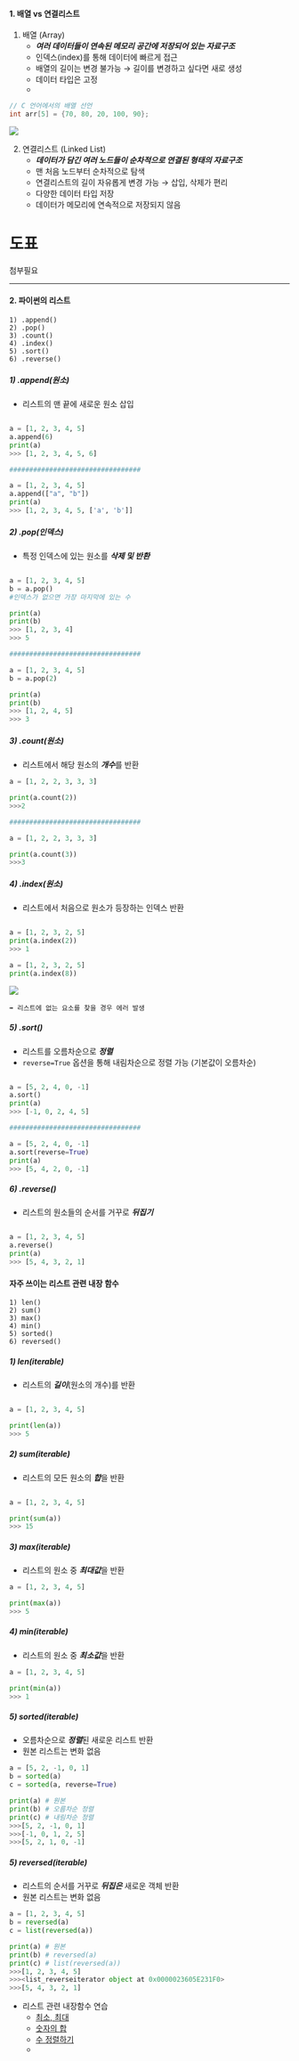 #### 1. 배열 vs 연결리스트
1. 배열 (Array)
	- ***여러 데이터들이 연속된 메모리 공간에 저장되어 있는 자료구조***
	- 인덱스(index)를 통해 데이터에 빠르게 접근
	- 배열의 길이는 변경 불가능 → 길이를 변경하고 싶다면 새로 생성
	- 데이터 타입은 고정
	- 

```c
// C 언어에서의 배열 선언
int arr[5] = {70, 80, 20, 100, 90};
```

![](assets/스크린샷%202023-02-08%2021.26.38.png)

2. 연결리스트 (Linked List)
	- ***데이터가 담긴 여러 노드들이 순차적으로 연결된 형태의 자료구조***
	- 맨 처음 노드부터 순차적으로 탐색
	- 연결리스트의 길이 자유롭게 변경 가능 → 삽입, 삭제가 편리
	- 다양한 데이터 타입 저장
	- 데이터가 메모리에 연속적으로 저장되지 않음

# 도표 
첨부필요

---

#### 2. 파이썬의 리스트
```
1) .append()
2) .pop()
3) .count()
4) .index()
5) .sort()
6) .reverse()
```

##### 1) .append(원소)
- 리스트의 맨 끝에 새로운 원소 삽입
```python

a = [1, 2, 3, 4, 5]
a.append(6)
print(a)
>>> [1, 2, 3, 4, 5, 6]

#################################

a = [1, 2, 3, 4, 5]
a.append(["a", "b"])
print(a)
>>> [1, 2, 3, 4, 5, ['a', 'b']]

```


##### 2) .pop(인덱스)
- 특정 인덱스에 있는 원소를 ***삭제 및 반환***

```python

a = [1, 2, 3, 4, 5]
b = a.pop() 
#인덱스가 없으면 가장 마지막에 있는 수

print(a)
print(b)
>>> [1, 2, 3, 4]
>>> 5

#################################

a = [1, 2, 3, 4, 5]
b = a.pop(2)

print(a)
print(b)
>>> [1, 2, 4, 5]
>>> 3

```

##### 3) .count(원소)
- 리스트에서 해당 원소의 ***개수***를 반환
```python
a = [1, 2, 2, 3, 3, 3]

print(a.count(2))
>>>2

#################################

a = [1, 2, 2, 3, 3, 3]

print(a.count(3))
>>>3
```

##### 4) .index(원소)
- 리스트에서 처음으로 원소가 등장하는 인덱스 반환

```python

a = [1, 2, 3, 2, 5]
print(a.index(2))
>>> 1
```

```python
a = [1, 2, 3, 2, 5]
print(a.index(8))
```

![](assets/Pasted%20image%2020230208214503.png)

	➡️ 리스트에 없는 요소를 찾을 경우 에러 발생

##### 5) .sort()
- 리스트를 오름차순으로 ***정렬***
- `reverse=True` 옵션을 통해 내림차순으로 정렬 가능 (기본값이 오름차순)

```python

a = [5, 2, 4, 0, -1]
a.sort()
print(a)
>>> [-1, 0, 2, 4, 5]

#################################

a = [5, 2, 4, 0, -1]
a.sort(reverse=True)
print(a)
>>> [5, 4, 2, 0, -1]

```

##### 6) .reverse()
- 리스트의 원소들의 순서를 거꾸로 ***뒤집기***
```python

a = [1, 2, 3, 4, 5]
a.reverse()
print(a)
>>> [5, 4, 3, 2, 1]
```

#### 자주 쓰이는 리스트 관련 내장 함수
```
1) len()
2) sum()
3) max()
4) min()
5) sorted()
6) reversed()
```

##### 1) len(iterable)
- 리스트의 ***길이***(원소의 개수)를 반환
```python

a = [1, 2, 3, 4, 5]

print(len(a))
>>> 5
```

##### 2) sum(iterable)
- 리스트의 모든 원소의 ***합***을 반환
```python

a = [1, 2, 3, 4, 5]

print(sum(a))
>>> 15
```

##### 3) max(iterable)
- 리스트의 원소 중 ***최대값***을 반환
```python
a = [1, 2, 3, 4, 5]

print(max(a))
>>> 5

```

##### 4) min(iterable)
- 리스트의 원소 중 ***최소값***을 반환
```python
a = [1, 2, 3, 4, 5]

print(min(a))
>>> 1

```


##### 5) sorted(iterable)
- 오름차순으로 ***정렬***된 새로운 리스트 반환
- 원본 리스트는 변화 없음
```python
a = [5, 2, -1, 0, 1]
b = sorted(a)
c = sorted(a, reverse=True)

print(a) # 원본
print(b) # 오름차순 정렬 
print(c) # 내림차순 정렬
>>>[5, 2, -1, 0, 1]
>>>[-1, 0, 1, 2, 5]
>>>[5, 2, 1, 0, -1]

```

##### 5) reversed(iterable)
- 리스트의 순서를 거꾸로 ***뒤집은*** 새로운 객체 반환
- 원본 리스트는 변화 없음

```python
a = [1, 2, 3, 4, 5]
b = reversed(a)
c = list(reversed(a))

print(a) # 원본
print(b) # reversed(a) 
print(c) # list(reversed(a))
>>>[1, 2, 3, 4, 5]
>>><list_reverseiterator object at 0x0000023605E231F0>
>>>[5, 4, 3, 2, 1]
```

- 리스트 관련 내장함수 연습
	- [최소, 최대](https://www.acmicpc.net/problem/10818)
	- [숫자의 합](https://www.acmicpc.net/problem/11720)
	- [수 정렬하기](https://www.acmicpc.net/problem/2750)
	- 